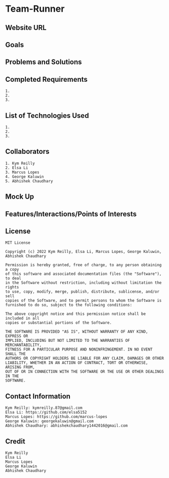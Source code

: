 # Team-Runner

## Website URL

## Goals


## Problems and Solutions

## Completed Requirements
```
1.
2.
3.
```

## List of Technologies Used
```
1.
2.
3.
```

## Collaborators
```
1. Kym Reilly
2. Elsa Li
3. Marcus Lopes
4. George Kaluwin
5. Abhishek Chaudhary
```

## Mock Up

## Features/Interactions/Points of Interests

## License
	MIT License

	Copyright (c) 2022 Kym Reilly, Elsa Li, Marcus Lopes, George Kaluwin, Abhishek Chaudhary

	Permission is hereby granted, free of charge, to any person obtaining a copy
	of this software and associated documentation files (the "Software"), to deal
	in the Software without restriction, including without limitation the rights
	to use, copy, modify, merge, publish, distribute, sublicense, and/or sell
	copies of the Software, and to permit persons to whom the Software is
	furnished to do so, subject to the following conditions:

	The above copyright notice and this permission notice shall be included in all
	copies or substantial portions of the Software.

	THE SOFTWARE IS PROVIDED "AS IS", WITHOUT WARRANTY OF ANY KIND, EXPRESS OR
	IMPLIED, INCLUDING BUT NOT LIMITED TO THE WARRANTIES OF MERCHANTABILITY,
	FITNESS FOR A PARTICULAR PURPOSE AND NONINFRINGEMENT. IN NO EVENT SHALL THE
	AUTHORS OR COPYRIGHT HOLDERS BE LIABLE FOR ANY CLAIM, DAMAGES OR OTHER
	LIABILITY, WHETHER IN AN ACTION OF CONTRACT, TORT OR OTHERWISE, ARISING FROM,
	OUT OF OR IN CONNECTION WITH THE SOFTWARE OR THE USE OR OTHER DEALINGS IN THE
	SOFTWARE.

## Contact Information
	Kym Reilly: kymreilly.87@gmail.com
	Elsa Li: https://github.com/elsa5152
	Marcus Lopes: https://github.com/marcus-lopes
	George Kaluwin: georgekaluwin@gmail.com
	Abhishek Chaudhary: abhishekchaudhary1442016@gmail.com
	
## Credit
    Kym Reilly
	Elsa Li
	Marcus Lopes
	George Kaluwin
	Abhishek Chaudhary
